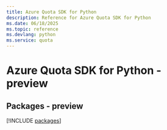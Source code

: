 ```yaml
---
title: Azure Quota SDK for Python
description: Reference for Azure Quota SDK for Python
ms.date: 06/18/2025
ms.topic: reference
ms.devlang: python
ms.service: quota
---
```

# Azure Quota SDK for Python - preview
## Packages - preview
[!INCLUDE [packages](quota-index.md)]